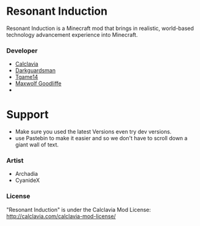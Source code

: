 Resonant Induction
======
Resonant Induction is a Minecraft mod that brings in realistic, world-based technology advancement experience into Minecraft.

### Developer
* <a href="http://www.patreon.com/calclavia"> Calclavia </a>
* <a href="http://www.patreon.com/darkcow"> Darkguardsman </a>
* <a href="http://www.patreon.com/tgame14"> Tgame14 </a>
* <a href="http://www.patreon.com/maxwolf"> Maxwolf Goodliffe </a>
* 

Support
======
* Make sure you used the latest Versions even try dev versions. 
* use Pastebin to make it easier and so we don't have to scroll down a giant wall of text.

### Artist
* Archadia
* CyanideX

### License
"Resonant Induction" is under the Calclavia Mod License: http://calclavia.com/calclavia-mod-license/